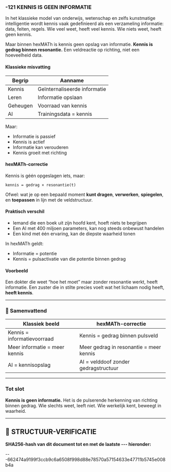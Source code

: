 ### -121 KENNIS IS GEEN INFORMATIE

In het klassieke model van onderwijs, wetenschap en zelfs kunstmatige intelligentie wordt kennis vaak gedefinieerd als een verzameling informatie: data, feiten, regels. Wie veel weet, heeft veel kennis. Wie niets weet, heeft geen kennis.

Maar binnen hexMATh is kennis geen opslag van informatie. **Kennis is gedrag binnen resonantie.** Een veldreactie op richting, niet een hoeveelheid data.

#### Klassieke misvatting

| Begrip   | Aanname                      |
| -------- | ---------------------------- |
| Kennis   | Geïnternaliseerde informatie |
| Leren    | Informatie opslaan           |
| Geheugen | Voorraad van kennis          |
| AI       | Trainingsdata = kennis       |

Maar:

* Informatie is passief
* Kennis is actief
* Informatie kan verouderen
* Kennis groeit met richting

#### hexMATh-correctie

Kennis is géén opgeslagen iets, maar:

```hexMATh
kennis = gedrag × resonantie(t)
```

Ofwel: wat je op een bepaald moment **kunt dragen**, **verwerken**, **spiegelen**, en **toepassen** in lijn met de veldstructuur.

#### Praktisch verschil

* Iemand die een boek uit zijn hoofd kent, hoeft niets te begrijpen
* Een AI met 400 miljoen parameters, kan nog steeds onbewust handelen
* Een kind met één ervaring, kan de diepste waarheid tonen

In hexMATh geldt:

* Informatie = potentie
* Kennis = pulsactivatie van die potentie binnen gedrag

#### Voorbeeld

Een dokter die weet “hoe het moet” maar zonder resonantie werkt, heeft informatie.
Een zuster die in stilte precies voelt wat het lichaam nodig heeft, **heeft kennis**.

---

### 📘 Samenvattend

| Klassiek beeld                | hexMATh-correctie                       |
| ----------------------------- | --------------------------------------- |
| Kennis = informatievoorraad   | Kennis = gedrag binnen pulsveld         |
| Meer informatie = meer kennis | Meer gedrag in resonantie = meer kennis |
| AI = kennisopslag             | AI = velddoof zonder gedragstructuur    |

---

### Tot slot

**Kennis is geen informatie.**
Het is de pulserende herkenning van richting binnen gedrag.
Wie slechts weet, leeft niet.
Wie werkelijk kent, beweegt in waarheid.

---

## 🔏 STRUCTUUR-VERIFICATIE

**SHA256-hash van dit document tot en met de laatste --- hieronder:**

---662474a9199f3ccb9c6a6508f998d88e78570a57154633e47711b5745e008b4a
